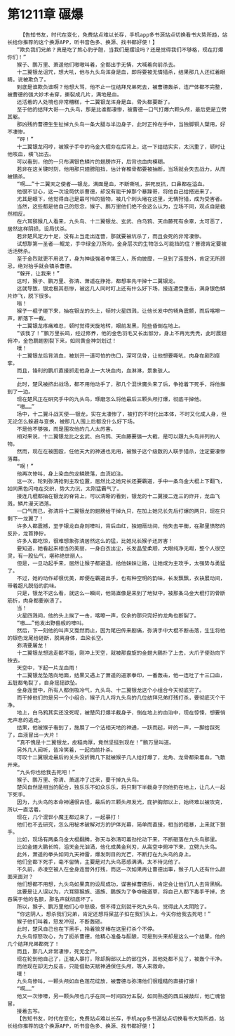 # 第1211章 碾爆
        【告知书友，时代在变化，免费站点难以长存，手机app多书源站点切换看书大势所趋，站长给你推荐的这个换源APP，听书音色多、换源、找书都好使！】
       “欺负我们兄弟？真是吃了熊心豹子胆，当我们是摆设吗？还是觉得我们不够格，现在打爆你们！”
       猴子、鹏万里、萧遥他们嗷嗷叫着，全都出手无情，大喊着向前杀去。
       十二翼银龙诅咒，想大吼，他与九头鸟浑身是血，即将要被无情猎杀，结果那几人还红着眼睛，说被欺负了。
       到底是谁欺负谁啊？他想大骂，他不止一位结拜兄弟死去，被曹德轰杀，连尸体都不完整，被曹德的强大妙术击穿，撕裂成几片，满地是血。
       还活着的人处境也非常糟糕，十二翼银龙浑身是血，骨头都要断了。
       至于他的结拜大哥——九头鸟，那是比谁都凄惨，被曹德一口气打爆六颗头颅，最后更是立劈其躯。
       那凶残的曹德生生扯掉九头鸟一条大腿与半边身子，此时正拎在手中，当独脚铜人槊用，好不凄惨。
       “砰！”
       十二翼银龙闷哼，被猴子手中的乌金大棍夯在后背上，这一下结结实实，太沉重了，顿时让他咳血，横飞出去。
       可以看到，他的一只布满银色鳞片的翅膀炸开，后背也血肉模糊。
       若非在这关键时刻，他用那只翅膀阻挡，估计脊椎骨都要被抽断，当场就会失去战力，从而被镇杀。
       “啊……”十二翼天之使者——银龙，满面是血，不断嘶吼，拼死反抗，口鼻都在溢血。
       他很不甘心，这一次设局伏杀曹德，却没有能干掉那个暴躁哥，将他自己给搭进来了。
       尤其是眼下，他觉得自己是最可怜的猎物，被几个刺头堵在这里，无情狩猎，成为受害者。
       当然，这些都是他自己的怨念，猴子、鹏万里他们绝不会这么认为，立场不同，观点自是截然相反。
       在六耳猕猴几人看来，九头鸟、十二翼银龙、玄武、白乌鸦、天血藤死有余辜，太可恶了，居然这样阴损，设局伏杀。
       若非楚风定力十足，没有上当走出连营，那就要被坑杀了，而且会死的非常凄惨。
       试想那第一圣者——鲲龙，手中绿金刀所向，金身层次的生物怎么可能挡的住？曹德肯定要被活活劈杀。
       至于金烈就更不用说了，身为神级强者中第三人，所向披靡，一旦到了连营外，肯定无所顾忌，绝对抬手就会镇杀曹德。
       “躲开，让我来！”
       这时，猴子、鹏万里、弥清、萧遥在挣抢，都想率先干掉十二翼银龙。
       这就导致，银龙极其悲惨，被这几人同时盯上还有什么好下场，接连遭受重击，满身银色鳞片炸飞，脱下很多。
       嗡！
       猴子一棍子砸下来，抽在银龙的头上，顿时火星四溅，让他长发中的犄角震颤，而后喀嚓一声，断落下一截。
       十二翼银龙疼痛难忍，顿时觉得天旋地转，眼前发黑，险些昏倒在地上。
       “该我了！”鹏万里长鸣，经过修养，他的金色羽毛又长出部分，身上不再光秃秃，此时展翅俯冲，金色鹏翅割裂下来，如同黄金神剑划过！
       噗！
       十二翼银龙后背淌血，被划开一道可怕的伤口，深可见骨，让他想要嘶吼，肉身在剧烈痉挛。
       而且，锋利的鹏爪直接抓走他身上一大块血肉，血淋淋，景象骇人。
       ……
       此时，楚风被挤出战场，都不用他动手了，那几个混世魔头来了后，争抢着下死手，将他推到了一边。
       现在楚风正在研究手中的九头鸟，琢磨怎么将他最后三颗头颅打爆，彻底干掉他。
       “嗷……”
       场中，十二翼斗战天使——银龙，实在太凄惨了，被打的不时化出本体，不时又化成人身，但无论怎么躲避与变换，被那几人围上后都没什么好下场。
       不是他不够强，而是围攻他的几人太厉害。
       相对来说，十二翼银龙比之玄武、白乌鸦、天血藤要强一大截，是可以跟九头鸟并列的人物。
       然而，现在在被围殴，任他天大的神通也无用，被猴子这个级数的人联手猎杀，注定要凄惨落幕。
       “啊！”
       他再次惨叫，身上染血的龙鳞脱落，血流如注。
       这一次，轮到弥清抢到主攻位置，居然比之她兄长还要霸道，手中一条乌金大棍上下翻飞，如同黑色闪电在交织，势大力沉，太刚猛霸气了。
       接连几棍都抽在银龙的脊背上，可以清晰的看到，银龙的十二翼接二连三的炸开，龙血飞溅，鳞片漫天洒落。
       一口气而已，弥清将十二翼银龙的翅膀给干掉九只，在加上她兄长先后打爆的两只，现在只剩下一龙翼了！
       许多人都震撼，至于银龙自身则嚎叫，背后血红，独翅扇动间，他失去平衡，在那里愤怒的反扑，龙首狰狞。
       许多人都吃惊，很难想象弥清居然这么的猛，比她兄长猴子还厉害！
       要知道，她看起来相当的美丽，一身白衣出尘，长发晶莹柔顺，大眼纯净无暇，整个人很空灵，有一股仙气，堪称绝世丽人。
       但是，一旦动起手来，居然让猴子都避退，给他妹妹让路，让她成为主攻手，太强势与勇猛了。
       不过，她的动作却很优美，即便在霸道出手，也有种空明的韵味，长发飘飘，衣袂展动间，带着超凡脱俗的韵味。
       只是，银龙不这么看，就这么一瞬间，他简直像是来到了地狱中，被那条乌金大棍打的骨断筋折，肉身都要崩溃了。
       当！
       火星四溅间，他的头上挨了一击，喀嚓一声，仅余的那只完好的龙角也断裂了。
       “嗷……”他发出野兽般的嚎叫。
       然后，下一刻他的叫声又戛然而止，因为尾巴传来剧痛，弥清手中大棍不断击落，生生将他的银色龙尾给砸断，脱离身体，血染长空。
       弥清要屠龙！
       十二翼银龙想逃走都不能，刚冲上天空，就被那盘旋的金翅大鹏扑了上去，大爪子使劲向下按去。
       天空中，下起一片龙血雨！
       十二翼银龙坠落向地面，结果又遇上了萧遥的道家拳印，一番轰击，他一连吐了十三口血，五脏都龟裂了，自身摇摇欲坠。
       金身连营中，所有人都倒吸冷气，九头鸟、十二翼银龙这个小组合今天彻底完了。
       而干掉他们的是另一个小组合，猴子几人将九头鸟的几位结拜兄弟打残打杀，要彻底灭个干净。
       地上，白乌鸦其实还没死呢，被楚风打爆半截身子，倒在地上的血泊中，现在惊悚，想要悄无声息的逃走。
       结果，他被猴子看到了，施展了一个法相天地的神通，一跃而起，砰的一声，一脚给踩死了，血液冒出一大片！
       “真不愧是十二翼银龙，皮糙肉厚，竟然坚挺到现在！”鹏万里叫道。
       另外几人闻听，皆冷笑着，一起向前扑杀。
       可叹十二翼银龙最后的关头没折腾几下就被猴子几人给打爆了，龙角、龙骨都染着血，飞散开来。
       “九头你也给我去死吧！”
       猴子、鹏万里、弥清、萧遥冲了过来，要干掉九头鸟。
       楚风自然是相当的配合，独乐乐不如众乐乐，将只剩下半截身子的他扔在地上，让几人一起下死手。
       因为，九头鸟的本命神通很古怪，最后的三颗头颅发光，庇护胸部以上，始终难以被攻克，所以一直活着。
       现在，几个混世小魔王都过来了，一起暴打！
       他们也不去研究，怎么用秘术破解对方的护体光幕，简单而直接，相当的粗暴，上来就下狠手。
       比如，现场有两条乌金大棍翻腾，弥天与弥清可着劲抡动下来，不断砸落在九头鸟那里。
       比如金翅大鹏长鸣，滔天金光汹涌，他化成黄金利刃，从高空中俯冲下来，立劈九头鸟。
       此外，萧遥的拳头如同九天神雷，爆发刺目的光芒，不断打在九头鸟的身上。
       他们全都下死手，毫不留情，主要是对九头鸟恶感满满，太不待见他了。
       不久前，赤凌空被人在金身连营外打残，而这一次如果再让曹德出事，猴子几人还有什么颜面来面对？
       他们想都不用想，九头鸟如果真的设局成功，谋害掉曹德后，肯定会让他们几人去背黑锅。
       这要是让人误以为，六耳猕猴族、道族、鹏族为了争夺融道草，将自己人都下毒手干掉，贪吞属于他的名额，那名声就彻底坏了。
       所以，猴子、鹏万里他们心中怒极，恨不得立刻就干死九头鸟，觉得此人太阴险了。
       “你这阴人，想杀我们兄弟，肯定还想将屎盆子扣在我们头上，今天你给我去死吧！”
       猴子他们叫着，怒发冲冠，不断轰砸。
       此时，楚风自己也在下黑手，拎着狼牙棒在这里打杀个不停。
       九头鸟惊怒攻心，为了扼杀曹德，他精心准备与酝酿，可是到头来却是这么一个结果，他的几个结拜兄弟都死了！
       而且，那几人非常凄惨，死无全尸。
       现在轮到他自己了，正被人暴打，除却胸部以上的部位外，其他处都不见了，被轰个干净。
       而他现在却无力反击，只能借助天赋神通保住头颅，等人来救命。
       噗！
       九头鸟惨叫，一颗头颅如血色莲花绽放，被曹德与弥清他们很粗糙的直接打爆！
       “啊……”
       他又一次惨嚎，另一颗头颅也几乎在同一时间四分五裂，如同熟透的西瓜被敲烂，他亡魂皆冒。
       接着去写。
       【告知书友，时代在变化，免费站点难以长存，手机app多书源站点切换看书大势所趋，站长给你推荐的这个换源APP，听书音色多、换源、找书都好使！】